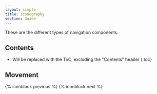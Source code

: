 ```yaml
---
layout: simple
title: Iconography
section: Guide
---
```


These are the different types of navigation components.

## Contents

* Will be replaced with the ToC, excluding the "Contents" header
{:toc}

## Movement

{% iconblock previous %}
{% iconblock next %}


